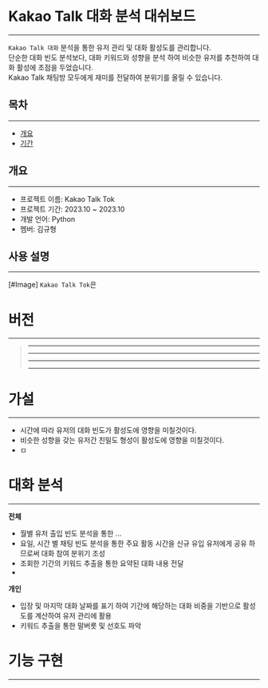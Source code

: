 # Kakao Talk 대화 분석 대쉬보드
---
`Kakao Talk 대화` 분석을 통한 유저 관리 및 대화 활성도를 관리합니다.<br>
단순한 대화 빈도 분석보다, 대화 키워드와 성향을 분석 하여 비슷한 유저를 추천하여 대화 활성에 초점을 두었습니다.<br>
Kakao Talk 채팅방 모두에게 재미를 전달하여 분위기를 올릴 수 있습니다.


## 목차
---
- [개요](#개요)
- [기간](#기간)

## 개요
---
- 프로젝트 이름: Kakao Talk Tok
- 프로젝트 기간: 2023.10 ~ 2023.10
- 개발 언어: Python
- 멤버: 김규형


## 사용 설명
---
[#Image]
`Kakao Talk Tok`은 

# 버전
---

>---
>---
>---
>---

# 가설
---
-  시간에 따라 유저의 대화 빈도가 활성도에 영향을 미칠것이다.
-  비슷한 성향을 갖는 유저간 친밀도 형성이 활성도에 영향을 미칠것이다.
- ㅁ


# 대화 분석
---

__전체__

- 월별 유저 출입 빈도 분석을 통한 ...
- 요일, 시간 별 채팅 빈도 분석을 통한 주요 활동 시간을 신규 유입 유저에게 공유 하므로써 대화 참여 분위기 조성
- 조회한 기간의 키워드 추출을 통한 요약된 대화 내용 전달
- 


__개인__

- 입장 및 마지막 대화 날짜를 표기 하여 기간에 해당하는 대화 비중을 기반으로 활성도를 계산하여 유저 관리에 활용
- 키워드 추출을 통한 말버릇 및 선호도 파악


# 기능 구현
---
